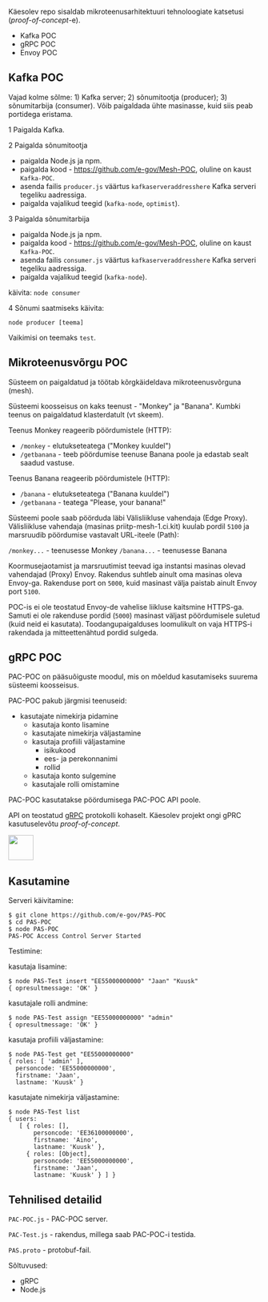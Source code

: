 Käesolev repo sisaldab mikroteenusarhitektuuri tehnoloogiate katsetusi (_proof-of-concept_-e).

- Kafka POC
- gRPC POC
- Envoy POC

## Kafka POC

Vajad kolme sõlme: 1) Kafka server; 2) sõnumitootja (producer); 3) sõnumitarbija (consumer). Võib paigaldada ühte masinasse, kuid siis peab portidega eristama.

1  Paigalda Kafka.

2  Paigalda sõnumitootja

- paigalda Node.js ja npm.
- paigalda kood - https://github.com/e-gov/Mesh-POC, oluline on kaust `Kafka-POC`.
- asenda failis `producer.js` väärtus `kafkaserveraddresshere` Kafka serveri tegeliku aadressiga.
- paigalda vajalikud teegid (`kafka-node`, `optimist`).

3 Paigalda sõnumitarbija

- paigalda Node.js ja npm.
- paigalda kood - https://github.com/e-gov/Mesh-POC, oluline on kaust `Kafka-POC`.
- asenda failis `consumer.js` väärtus `kafkaserveraddresshere` Kafka serveri tegeliku aadressiga.
- paigalda vajalikud teegid (`kafka-node`).

käivita: `node consumer`

4 Sõnumi saatmiseks käivita:

`node producer [teema]`

Vaikimisi on teemaks `test`.

## Mikroteenusvõrgu POC

Süsteem on paigaldatud ja töötab kõrgkäideldava mikroteenusvõrguna (mesh).

Süsteemi koosseisus on kaks teenust - "Monkey" ja "Banana". Kumbki teenus on paigaldatud klasterdatult (vt skeem).

Teenus Monkey reageerib pöördumistele (HTTP):

- `/monkey` - elutukseteatega ("Monkey kuuldel")
- `/getbanana` - teeb pöördumise teenuse Banana poole ja edastab sealt saadud vastuse.

Teenus Banana reageerib pöördumistele (HTTP):

- `/banana` - elutukseteatega ("Banana kuuldel")
- `/getbanana` - teatega "Please, your banana!"

Süsteemi poole saab pöörduda läbi Välisliikluse vahendaja (Edge Proxy). Välisliikluse vahendaja (masinas priitp-mesh-1.ci.kit) kuulab pordil `5100` ja marsruudib pöördumise vastavalt URL-iteele (Path):

`/monkey...` - teenusesse Monkey
`/banana...` - teenusesse Banana

Koormusejaotamist ja marsruutimist teevad iga instantsi masinas olevad vahendajad (Proxy) Envoy. Rakendus suhtleb ainult oma masinas oleva Envoy-ga. Rakenduse port on `5000`, kuid masinast välja paistab ainult Envoy port `5100`.

POC-is ei ole teostatud Envoy-de vahelise liikluse kaitsmine HTTPS-ga. Samuti ei ole rakenduse pordid (`5000`) masinast väljast pöördumisele suletud (kuid neid ei kasutata). Toodangupaigalduses loomulikult on vaja HTTPS-i rakendada ja mitteettenähtud pordid sulgeda.

## gRPC POC

PAC-POC on pääsuõiguste moodul, mis on mõeldud kasutamiseks suurema süsteemi koosseisus.

PAC-POC pakub järgmisi teenuseid:
- kasutajate nimekirja pidamine
  - kasutaja konto lisamine
  - kasutajate nimekirja väljastamine
  - kasutaja profiili väljastamine
    - isikukood
    - ees- ja perekonnanimi
    - rollid
  - kasutaja konto sulgemine
  - kasutajale rolli omistamine

PAC-POC kasutatakse pöördumisega PAC-POC API poole.

API on teostatud [gRPC](https://grpc.io/) protokolli kohaselt. Käesolev projekt ongi gPRC kasutuselevõtu _proof-of-concept_.

<img src="grpc-icon-color.png" style="width:50px;">

## Kasutamine

Serveri käivitamine:

```
$ git clone https://github.com/e-gov/PAS-POC
$ cd PAS-POC
$ node PAS-POC
PAS-POC Access Control Server Started
```

Testimine:

kasutaja lisamine:

```
$ node PAS-Test insert "EE55000000000" "Jaan" "Kuusk"
{ opresultmessage: 'OK' }
```

kasutajale rolli andmine:

```
$ node PAS-Test assign "EE55000000000" "admin"
{ opresultmessage: 'OK' }
```

kasutaja profiili väljastamine:

```
$ node PAS-Test get "EE55000000000"
{ roles: [ 'admin' ],
  personcode: 'EE55000000000',
  firstname: 'Jaan',
  lastname: 'Kuusk' }
```

kasutajate nimekirja väljastamine:

```
$ node PAS-Test list
{ users: 
   [ { roles: [],
       personcode: 'EE36100000000',
       firstname: 'Aino',
       lastname: 'Kuusk' },
     { roles: [Object],
       personcode: 'EE55000000000',
       firstname: 'Jaan',
       lastname: 'Kuusk' } ] }
```

## Tehnilised detailid

`PAC-POC.js` - PAC-POC server.

`PAC-Test.js` - rakendus, millega saab PAC-POC-i testida.

`PAS.proto` - protobuf-fail.

Sõltuvused:
- gRPC
- Node.js

